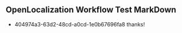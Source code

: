 ## OpenLocalization Workflow Test MarkDown
* 404974a3-63d2-48cd-a0cd-1e0b67696fa8 
thanks!<!--HONumber=Mar16_HO3-->
